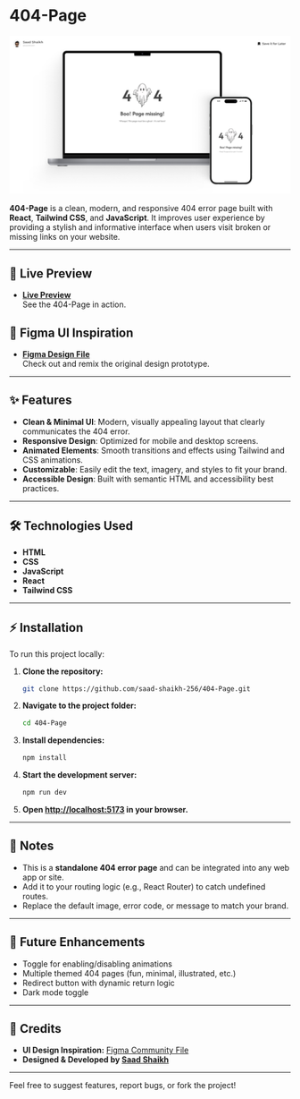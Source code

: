 # 404-Page

![404 Page Cover](./public/assets/Cover/Full-Cover.png)

**404-Page** is a clean, modern, and responsive 404 error page built with **React**, **Tailwind CSS**, and **JavaScript**. It improves user experience by providing a stylish and informative interface when users visit broken or missing links on your website.

---

## 🚀 Live Preview

- **[Live Preview](https://boo-404.vercel.app/)**
  <br>See the 404-Page in action.

## 🎨 Figma UI Inspiration

- **[Figma Design File](https://www.figma.com/community/file/1381562385964018425/08-daily-ui-challenge-404-page)**
  <br>Check out and remix the original design prototype.

---

## ✨ Features

- **Clean & Minimal UI**: Modern, visually appealing layout that clearly communicates the 404 error.
- **Responsive Design**: Optimized for mobile and desktop screens.
- **Animated Elements**: Smooth transitions and effects using Tailwind and CSS animations.
- **Customizable**: Easily edit the text, imagery, and styles to fit your brand.
- **Accessible Design**: Built with semantic HTML and accessibility best practices.

---

## 🛠️ Technologies Used

- **HTML**
- **CSS**
- **JavaScript**
- **React**
- **Tailwind CSS**

---

## ⚡ Installation

To run this project locally:

1. **Clone the repository:**
    ```bash
    git clone https://github.com/saad-shaikh-256/404-Page.git
    ```

2. **Navigate to the project folder:**
    ```bash
    cd 404-Page
    ```

3. **Install dependencies:**
    ```bash
    npm install
    ```

4. **Start the development server:**
    ```bash
    npm run dev
    ```

5. **Open [http://localhost:5173](http://localhost:5173) in your browser.**

---

## 📝 Notes

- This is a **standalone 404 error page** and can be integrated into any web app or site.
- Add it to your routing logic (e.g., React Router) to catch undefined routes.
- Replace the default image, error code, or message to match your brand.

---

## 🚧 Future Enhancements

- Toggle for enabling/disabling animations
- Multiple themed 404 pages (fun, minimal, illustrated, etc.)
- Redirect button with dynamic return logic
- Dark mode toggle

---

## 🙌 Credits

- **UI Design Inspiration:** [Figma Community File](https://www.figma.com/community/file/1381562385964018425/08-daily-ui-challenge-404-page)
- **Designed & Developed by [Saad Shaikh](https://saad-shaikh.vercel.app/)**

---

Feel free to suggest features, report bugs, or fork the project!
